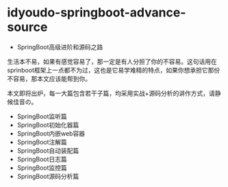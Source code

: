 # idyoudo-springboot-advance-source
- SpringBoot高级进阶和源码之路


生活本不易，如果有感觉容易了，那一定是有人分担了你的不容易。这句话用在sprinboot框架上一点都不为过，这也是它易学难精的特点，如果你想承担它那份不容易，那本文应该能帮到你。

本文即将出炉，每一大篇包含若干子篇，均采用实战+源码分析的讲作方式，请静候佳音の。

- SpringBoot监听篇
- SpringBoot初始化器篇
- SpringBoot内嵌web容器
- SpringBoot注解篇
- SpringBoot自动装配篇
- SpringBoot日志篇
- SpringBoot监控篇
- SpringBoot源码分析篇
